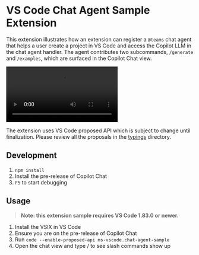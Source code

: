 # VS Code Chat Agent Sample Extension

This extension illustrates how an extension can register a `@teams` chat agent that helps a user create a project in VS Code and access the Copilot LLM in the chat agent handler. The agent contributes two subcommands, `/generate` and `/examples`, which are surfaced in the Copilot Chat view.

<video src="agent.mp4" controls autoplay loop title="Teams chat agent"></video>

The extension uses VS Code proposed API which is subject to change until finalization. Please review all the proposals in the [typings](./src/typings) directory.

## Development
1. `npm install`
2. Install the pre-release of Copilot Chat
3. `F5` to start debugging

## Usage

> **Note: this extension sample requires VS Code 1.83.0 or newer.**

1. Install the VSIX in VS Code
2. Ensure you are on the pre-release of Copilot Chat
3. Run `code --enable-proposed-api ms-vscode.chat-agent-sample`
4. Open the chat view and type / to see slash commands show up